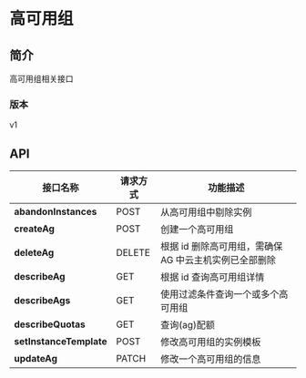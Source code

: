# 高可用组


## 简介
高可用组相关接口


### 版本
v1


## API
|接口名称|请求方式|功能描述|
|---|---|---|
|**abandonInstances**|POST|从高可用组中剔除实例|
|**createAg**|POST|创建一个高可用组|
|**deleteAg**|DELETE|根据 id 删除高可用组，需确保 AG 中云主机实例已全部删除|
|**describeAg**|GET|根据 id 查询高可用组详情|
|**describeAgs**|GET|使用过滤条件查询一个或多个高可用组|
|**describeQuotas**|GET|查询(ag)配额|
|**setInstanceTemplate**|POST|修改高可用组的实例模板|
|**updateAg**|PATCH|修改一个高可用组的信息|
